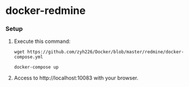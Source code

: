 docker-redmine
=====

### Setup

1. Execute this command:

	`wget https://github.com/zyh226/Docker/blob/master/redmine/docker-compose.yml`
	
	`docker-compose up`

2. Access to http://localhost:10083 with your browser.
